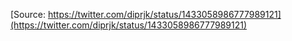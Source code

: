 [Source: https://twitter.com/diprjk/status/1433058986777989121](https://twitter.com/diprjk/status/1433058986777989121)